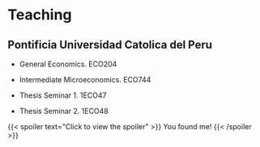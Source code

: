# Teaching
## Pontificia Universidad Catolica del Peru

- General Economics. ECO204

- Intermediate Microeconomics. ECO744

- Thesis Seminar 1. 1ECO47

- Thesis Seminar 2. 1ECO48

{{< spoiler text="Click to view the spoiler" >}}
You found me!
{{< /spoiler >}}
